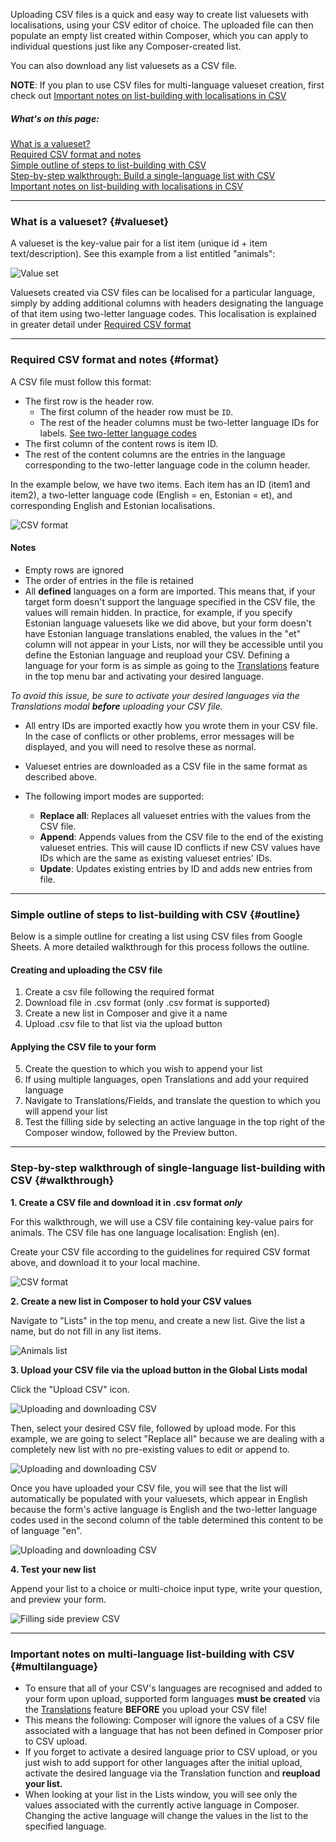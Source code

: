 Uploading CSV files is a quick and easy way to create list valuesets with localisations, using your CSV editor of choice.  The uploaded file can then populate an empty list created within Composer, which you can apply to individual questions just like any Composer-created list.  

You can also download any list valuesets as a CSV file.

**NOTE**: If you plan to use CSV files for multi-language valueset creation, first check out [Important notes on list-building with localisations in CSV](#multilanguage)

##### What's on this page:

[What is a valueset?](#valueset)  
[Required CSV format and notes](#format)  
[Simple outline of steps to list-building with CSV](#outline)  
[Step-by-step walkthrough: Build a single-language list with CSV](#walkthrough)  
[Important notes on list-building with localisations in CSV](#multilanguage)

---

### What is a valueset? {#valueset}

 A valueset is the key-value pair for a list item (unique id + item text/description). See this example from a list entitled "animals":

![Value set](/images/valueset.png)

Valuesets created via CSV files can be localised for a particular language, simply by adding additional columns with headers designating the language of that item using two-letter language codes. This localisation is explained in greater detail under [Required CSV format](#format)

---

### Required CSV format and notes {#format}

A CSV file must follow this format:

* The first row is the header row.
  * The first column of the header row must be `ID`.
  * The rest of the header columns must be two-letter language IDs for labels. [See two-letter language codes](https://en.wikipedia.org/wiki/List_of_ISO_639-2_codes)
* The first column of the content rows is item ID.
* The rest of the content columns are the entries in the language corresponding to the two-letter language code in the column header.

In the example below, we have two items. Each item has an ID (item1 and item2), a two-letter language code (English = en, Estonian = et), and corresponding English and Estonian localisations.

![CSV format](/images/csv-format-example.png)

#### Notes

* Empty rows are ignored
* The order of entries in the file is retained
* All **defined** languages on a form are imported. This means that, if your target form doesn't support the language specified in the CSV file, the values will remain hidden.  In practice, for example, if you specify Estonian language valuesets like we did above, but your form doesn't have Estonian language translations enabled, the values in the "et" column will not appear in your Lists, nor will they be accessible until you define the Estonian language and reupload your CSV.  Defining a language for your form is as simple as going to the [Translations](https://docs.dialob.io/introduction/translations/) feature in the top menu bar and activating your desired language.

_To avoid this issue, be sure to activate your desired languages via the Translations modal **before** uploading your CSV file._

* All entry IDs are imported exactly how you wrote them in your CSV file. In the case of conflicts or other problems, error messages will be displayed, and you will need to resolve these as normal.

* Valueset entries are downloaded as a CSV file in the same format as described above.

* The following import modes are supported:

  * **Replace all**: Replaces all valueset entries with the values from the CSV file.
  * **Append**: Appends values from the CSV file to the end of the existing valueset entries. This will cause ID conflicts if new CSV values have IDs which are the same as existing valueset entries' IDs.
  * **Update**: Updates existing entries by ID and adds new entries from file.  

---

### Simple outline of steps to list-building with CSV {#outline}

Below is a simple outline for creating a list using CSV files from Google Sheets. A more detailed walkthrough for this process follows the outline.

#### Creating and uploading the CSV file

1. Create a csv file following the required format
2. Download file in .csv format (only .csv format is supported)
3. Create a new list in Composer and give it a name
4. Upload .csv file to that list via the upload button

#### Applying the CSV file to your form

5. Create the question to which you wish to append your list
6. If using multiple languages, open Translations and add your required language
6. Navigate to Translations/Fields, and translate the question to which you will append your list
7. Test the filling side by selecting an active language in the top right of the Composer window, followed by the Preview button.  

---

### Step-by-step walkthrough of single-language list-building with CSV {#walkthrough}

**1. Create a CSV file and download it in .csv format _only_**

For this walkthrough, we will use a CSV file containing key-value pairs for animals. The CSV file has one language localisation: English (en).  

Create your CSV file according to the guidelines for required CSV format above, and download it to your local machine.

![CSV format](/images/csv-format-example2.png)

**2. Create a new list in Composer to hold your CSV values**

Navigate to "Lists" in the top menu, and create a new list. Give the list a name, but do not fill in any list items.

![Animals list](/images/animals1.png)

**3. Upload your CSV file via the upload button in the Global Lists modal**

Click the "Upload CSV" icon.

![Uploading and downloading CSV](/images/upload-valueset2.png)

Then, select your desired CSV file, followed by upload mode. For this example, we are going to select "Replace all" because we are dealing with a completely new list with no pre-existing values to edit or append to.

![Uploading and downloading CSV](/images/upload-valueset1.png)

Once you have uploaded your CSV file, you will see that the list will automatically be populated with your valuesets, which appear in English because the form's active language is English and the two-letter language codes used in the second column of the table determined this content to be of language "en".

![Uploading and downloading CSV](/images/upload-valueset3.png)

**4. Test your new list**

Append your list to a choice or multi-choice input type, write your question, and preview your form.

![Filling side preview CSV](/images/animals-csv-preview.png)

---

### Important notes on multi-language list-building with CSV {#multilanguage}

* To ensure that all of your CSV's languages are recognised and added to your form upon upload, supported form languages **must be created** via the [Translations](https://docs.dialob.io/introduction/translations/) feature **BEFORE** you upload your CSV file!  
* This means the following: Composer will ignore the values of a CSV file associated with a language that has not been defined in Composer prior to CSV upload.  
* If you forget to activate a desired language prior to CSV upload, or you just wish to add support for other languages after the initial upload, activate the desired language via the Translation function and **reupload your list.**
* When looking at your list in the Lists window, you will see only the values associated with the currently active language in Composer. Changing the active language will change the values in the list to the specified language.  
